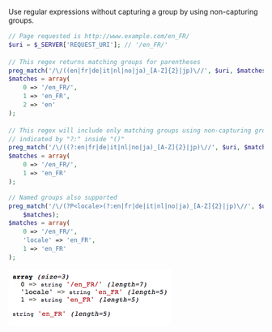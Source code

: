 Use regular expressions without capturing a group by using non-capturing groups.

```php
// Page requested is http://www.example.com/en_FR/
$uri = $_SERVER['REQUEST_URI']; // '/en_FR/'

// This regex returns matching groups for parentheses
preg_match('/\/((en|fr|de|it|nl|no|ja)_[A-Z]{2}|jp)\//', $uri, $matches);
$matches = array(
    0 => '/en_FR/',
    1 => 'en_FR',
    2 => 'en'
);

// This regex will include only matching groups using non-capturing groups
// indicated by "?:" inside "()"
preg_match('/\/((?:en|fr|de|it|nl|no|ja)_[A-Z]{2}|jp)\//', $uri, $matches);
$matches = array(
    0 => '/en_FR/',
    1 => 'en_FR'
);
```

```php
// Named groups also supported
preg_match('/\/(?P<locale>(?:en|fr|de|it|nl|no|ja)_[A-Z]{2}|jp)\//', $uri,
    $matches);
$matches = array(
    0 => '/en_FR/',
    'locale' => 'en_FR',
    1 => 'en_FR'
);
```

<img alt="" src="/img/uploads/2013-05/regex-named-capture.png" />